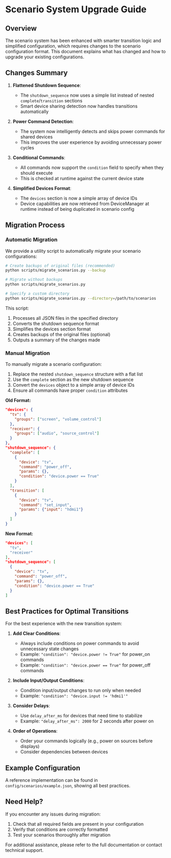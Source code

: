 # Scenario System Upgrade Guide

## Overview

The scenario system has been enhanced with smarter transition logic and simplified configuration, which requires changes to the scenario configuration format. This document explains what has changed and how to upgrade your existing configurations.

## Changes Summary

1. **Flattened Shutdown Sequence**: 
   - The `shutdown_sequence` now uses a simple list instead of nested `complete`/`transition` sections
   - Smart device sharing detection now handles transitions automatically

2. **Power Command Detection**:
   - The system now intelligently detects and skips power commands for shared devices
   - This improves the user experience by avoiding unnecessary power cycles

3. **Conditional Commands**:
   - All commands now support the `condition` field to specify when they should execute
   - This is checked at runtime against the current device state

4. **Simplified Devices Format**:
   - The `devices` section is now a simple array of device IDs
   - Device capabilities are now retrieved from DeviceManager at runtime instead of being duplicated in scenario config

## Migration Process

### Automatic Migration

We provide a utility script to automatically migrate your scenario configurations:

```bash
# Create backups of original files (recommended)
python scripts/migrate_scenarios.py --backup

# Migrate without backups
python scripts/migrate_scenarios.py

# Specify a custom directory
python scripts/migrate_scenarios.py --directory=/path/to/scenarios
```

This script:
1. Processes all JSON files in the specified directory
2. Converts the shutdown sequence format
3. Simplifies the devices section format
4. Creates backups of the original files (optional)
5. Outputs a summary of the changes made

### Manual Migration

To manually migrate a scenario configuration:

1. Replace the nested `shutdown_sequence` structure with a flat list
2. Use the `complete` section as the new shutdown sequence
3. Convert the `devices` object to a simple array of device IDs
4. Ensure all commands have proper `condition` attributes

**Old Format:**
```json
"devices": {
  "tv": {
    "groups": ["screen", "volume_control"]
  },
  "receiver": {
    "groups": ["audio", "source_control"]
  }
},
"shutdown_sequence": {
  "complete": [
    {
      "device": "tv",
      "command": "power_off",
      "params": {},
      "condition": "device.power == True"
    }
  ],
  "transition": [
    {
      "device": "tv",
      "command": "set_input",
      "params": {"input": "hdmi1"}
    }
  ]
}
```

**New Format:**
```json
"devices": [
  "tv",
  "receiver"
],
"shutdown_sequence": [
  {
    "device": "tv",
    "command": "power_off",
    "params": {},
    "condition": "device.power == True"
  }
]
```

## Best Practices for Optimal Transitions

For the best experience with the new transition system:

1. **Add Clear Conditions**:
   - Always include conditions on power commands to avoid unnecessary state changes
   - Example: `"condition": "device.power != True"` for power_on commands
   - Example: `"condition": "device.power == True"` for power_off commands

2. **Include Input/Output Conditions**:
   - Condition input/output changes to run only when needed
   - Example: `"condition": "device.input != 'hdmi1'"`

3. **Consider Delays**:
   - Use `delay_after_ms` for devices that need time to stabilize
   - Example: `"delay_after_ms": 2000` for 2 seconds after power on

4. **Order of Operations**:
   - Order your commands logically (e.g., power on sources before displays)
   - Consider dependencies between devices

## Example Configuration

A reference implementation can be found in `config/scenarios/example.json`, showing all best practices.

## Need Help?

If you encounter any issues during migration:

1. Check that all required fields are present in your configuration
2. Verify that conditions are correctly formatted
3. Test your scenarios thoroughly after migration

For additional assistance, please refer to the full documentation or contact technical support. 